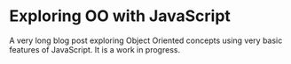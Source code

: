 # Exploring OO with JavaScript

A very long blog post exploring Object Oriented concepts using very
basic features of JavaScript.  It is a work in progress.
